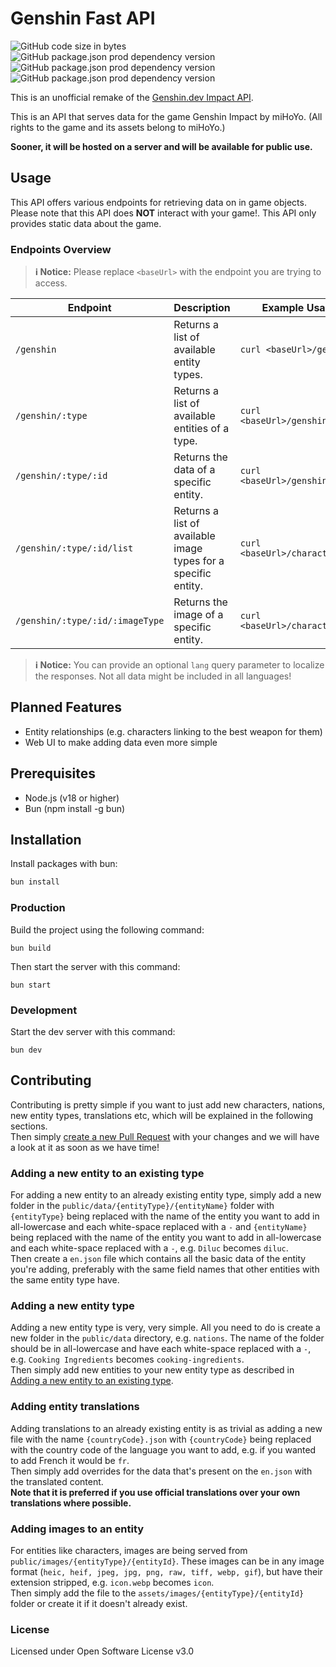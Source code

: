 # Genshin Fast API

![GitHub code size in bytes](https://img.shields.io/github/languages/code-size/Fo0xx/genshin-fast-api?style=for-the-badge)
![GitHub package.json prod dependency version](https://img.shields.io/github/package-json/dependency-version/Fo0xx/genshin-fast-api/elysia?style=for-the-badge&logo=bun&color=green)
![GitHub package.json prod dependency version](https://img.shields.io/github/package-json/dependency-version/Fo0xx/genshin-fast-api/keyv?style=for-the-badge&logo=bun&color=green)
![GitHub package.json prod dependency version](https://img.shields.io/github/package-json/dependency-version/Fo0xx/genshin-fast-api/sharp?style=for-the-badge&logo=bun&color=green)


This is an unofficial remake of the [Genshin.dev Impact API](https://github.com/genshindev/api).

This is an API that serves data for the game Genshin Impact by miHoYo.
(All rights to the game and its assets belong to miHoYo.)

**Sooner, it will be hosted on a server and will be available for public use.**

## Usage

This API offers various endpoints for retrieving data on in game objects.
Please note that this API does **NOT** interact with your game!.
This API only provides static data about the game.

### Endpoints Overview

> **:information_source: Notice:** Please replace `<baseUrl>` with the endpoint you are trying to access.

| Endpoint                        | Description                                                      | Example Usage (bash)                  |
| ------------------------------- | ---------------------------------------------------------------- | ------------------------------------- |
| `/genshin`                      | Returns a list of available entity types.                        | `curl <baseUrl>/genshin`              |
| `/genshin/:type`                | Returns a list of available entities of a type.                  | `curl <baseUrl>/genshin/characters`   |
| `/genshin/:type/:id`            | Returns the data of a specific entity.                           | `curl <baseUrl>/genshin/characters/1` |
| `/genshin/:type/:id/list`       | Returns a list of available image types for a specific entity.   | `curl <baseUrl>/characters/1/list`    |
| `/genshin/:type/:id/:imageType` | Returns the image of a specific entity.                          | `curl <baseUrl>/characters/1/card`    |

> **:information_source: Notice:** You can provide an optional `lang` query parameter to localize the responses.
> Not all data might be included in all languages!

## Planned Features

- Entity relationships (e.g. characters linking to the best weapon for them)
- Web UI to make adding data even more simple

## Prerequisites

- Node.js (v18 or higher)
- Bun (npm install -g bun)

## Installation

Install packages with bun:

```bash 
bun install
```

### Production

Build the project using the following command:

```
bun build
```

Then start the server with this command:

```
bun start
```

### Development

Start the dev server with this command:

```
bun dev
```

## Contributing

Contributing is pretty simple if you want to just add new characters, nations, new entity types, translations etc, which will be explained in the following sections. \
Then simply [create a new Pull Request](https://github.com/Fo0xx/genshin-fast-api/pulls) with your changes and we will have a look at it as soon as we have time!

### Adding a new entity to an existing type

For adding a new entity to an already existing entity type, simply add a new folder in the `public/data/{entityType}/{entityName}` folder with `{entityType}` being replaced with the name of the entity you want to add in all-lowercase and each white-space replaced with a `-` and `{entityName}` being replaced with the name of the entity you want to add in all-lowercase and each white-space replaced with a `-`, e.g. `Diluc` becomes `diluc`. \
Then create a `en.json` file which contains all the basic data of the entity you're adding, preferably with the same field names that other entities with the same entity type have.

### Adding a new entity type

Adding a new entity type is very, very simple. All you need to do is create a new folder in the `public/data` directory, e.g. `nations`. The name of the folder should be in all-lowercase and have each white-space replaced with a `-`, e.g. `Cooking Ingredients` becomes `cooking-ingredients`. \
Then simply add new entities to your new entity type as described in [Adding a new entity to an existing type](#Adding-a-new-entity-to-an-existing-type).

### Adding entity translations

Adding translations to an already existing entity is as trivial as adding a new file with the name `{countryCode}.json` with `{countryCode}` being replaced with the country code of the language you want to add, e.g. if you wanted to add French it would be `fr`. \
Then simply add overrides for the data that's present on the `en.json` with the translated content. \
**Note that it is preferred if you use official translations over your own translations where possible.**

### Adding images to an entity

For entities like characters, images are being served from `public/images/{entityType}/{entityId}`. These images can be in any image format (`heic, heif, jpeg, jpg, png, raw, tiff, webp, gif`), but have their extension stripped, e.g. `icon.webp` becomes `icon`. \
Then simply add the file to the `assets/images/{entityType}/{entityId}` folder or create it if it doesn't already exist.

### License

Licensed under Open Software License v3.0
